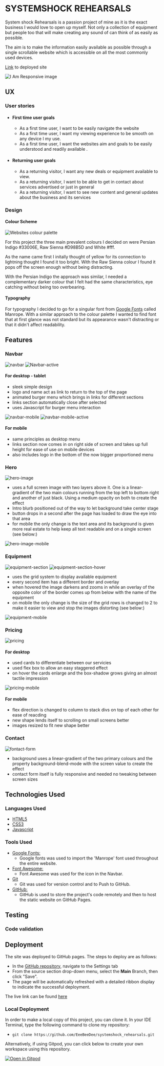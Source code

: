 # **SYSTEMSHOCK REHEARSALS**

System shock Rehearsals is a passion project of mine as it is the exact business I would  love to open up myself. Not only a collection of equipment but people too that will make creating any sound of can think of as easily as possible.

The aim is to make the information easily available as possible through a single scrollable website which is accessible on all the most commonly used devices.

[Link](https://eeebeedee.github.io/systemshock_rehearsals/) to deployed site

![I Am Responsive image](documentation/placeholder-readme.png)


## UX 


### User stories

* #### First time user goals

    * As a first time user, I want to be easily navigate the website
    * As a first time user, I want my viewing experience to be smooth on any device I my use.
    * As a first time user, I want the websites aim and goals to be easily understood and readily available .

* #### Returning user goals

    * As a returning visitor, I want any new deals or equipment available to view.
    * As a returning visitor, I want to be able to get in contact about services advertised or just in general 
    *  As a returning visitor, I want to see new content and general updates about the business and its services

### Design

#### Colour Scheme

![Websites colour palette](documentation/systemshock_palette.png)

For this project the three main prevalent colours I decided on were Persian Indigo #33006E, Raw Sienna #D98B5D and White #fff.

As the name came first I initally thought of yellow for its connection to lightning thought I found it too bright. With the Raw Sienna colour I found it pops off the screen enough without being distracting.

With the Persian Indigo the approach was similar, I needed a complementary darker colour that I felt had the same characteristics, eye catching without being too overbearing.

#### Typography

For typography I decided to go for a singular font from [Google Fonts](https://fonts.google.com/) called Manrope. With a similar approach to the colour palette I wanted to find font that at first glance was not standard but its appearance wasn't distracting or that it didn't affect readability. 

## Features

### Navbar

![navbar](documentation/navbar-desktop.png)
![Navbar-active](documentation/navbar-desktop-active.png)

#### For desktop - tablet
- sleek simple design
- logo and name act as link to return to the top of the page
- animated burger menu which brings in links for different sections
- links section automatically close after selected
- uses Javascript for burger menu interaction

![navbar-mobile](documentation/navbar-mobile.png)
![navbar-mobile-active](documentation/navbar-mobile-active.png)

#### For mobile
- same principles as desktop menu
- links section now comes in on right side of screen and takes up full height for ease of use on mobile devices
- also includes logo in the bottom of the now bigger proportioned menu 

### Hero 

![hero-image](documentation/hero-doc.png)

- uses a full screen image with two layers above it. One is a linear-gradient of the two main colours running from the top left to bottom right and another of just black. Using a medium opacity on both to create the effect
- Intro blurb positioned out of the way to let background take center stage
- button drops in a second after the page has loaded to draw the eye into that area
-  for mobile the only change is the text area and its background is given more real estate to help keep all text readable and on a single screen (see below:)

![hero-image-mobile](documentation/hero-doc-mobile.png)

### Equipment

![equipment-section](documentation/equipment.png)
![equipment-section-hover](documentation/equipment-hover.png)

- uses the grid system to display available equipment 
- every second item has a different border and overlay
- when hovered the image darkens and zooms in while an overlay of the opposite color of the border comes up from below with the name of the equipment
- on mobile the only change is the size of the grid rows is changed to 2 to make it easier to view and stop the images distorting (see below:)

![equipment-mobile](documentation/equipment-mobile.png)

### Pricing 

![pricing](/documentation/pricing.png)

#### For desktop

- used cards to differentiate between our servicies 
- used flex box to allow an easy staggered effect
- on hover the cards enlarge and the box-shadow grows giving an almost tactile impression

![pricing-mobile](/documentation/pricing-mobile.png)

#### For mobile

- flex direction is changed to column to stack divs on top of each other for ease of reacding 
- new shape lends itself to scrolling on small screens better
- images resized to fit new shape better

### Contact

![fontact-form](documentation/contact.png)

- background uses a linear-gradient of the two primary colours and the property background-blend-mode with the screen value to create the effect
- contact form itself is fully responsive and needed no tweaking between screen sizes

## Technologies Used

### Languages Used

-   [HTML5](https://en.wikipedia.org/wiki/HTML5)
-   [CSS3](https://en.wikipedia.org/wiki/Cascading_Style_Sheets)
-   [Javascript](https://en.wikipedia.org/wiki/JavaScript)

### Tools Used

- [Google Fonts:](https://fonts.google.com/)
    - Google fonts was used to import the 'Manrope' font used throughout the entire website.
- [Font Awesome:](https://fontawesome.com/)
    - Font Awesome was used for the icon in the Navbar.
- [Git](https://git-scm.com/)
    - Git was used for version control and to Push to GitHub.
- [GitHub:](https://github.com/)
    - GitHub is used to store the project's code remotely and then to host the static website on GitHub Pages.


## Testing 

### Code validation 


## Deployment

The site was deployed to GitHub pages. The steps to deploy are as follows: 
  - In the [GitHub repository](https://github.com/EeeBeeDee/systemshock_rehearsals), navigate to the Settings tab 
  - From the source section drop-down menu, select the **Main** Branch, then click "Save".
  - The page will be automatically refreshed with a detailed ribbon display to indicate the successful deployment.

The live link can be found [here](https://eeebeedee.github.io/systemshock_rehearsals/)

### Local Deployment

In order to make a local copy of this project, you can clone it. In your IDE Terminal, type the following command to clone my repository:

- `git clone https://github.com/EeeBeeDee/systemshock_rehearsals.git`

Alternatively, if using Gitpod, you can click below to create your own workspace using this repository.

[![Open in Gitpod](https://gitpod.io/button/open-in-gitpod.svg)](https://gitpod.io/#https://github.com/EeeBeeDee/systemshock_rehearsals)